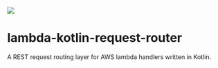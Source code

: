 [![](https://jitpack.io/v/moia-dev/lambda-kotlin-request-router.svg)](https://jitpack.io/#moia-dev/lambda-kotlin-request-router)

# lambda-kotlin-request-router

A REST request routing layer for AWS lambda handlers written in Kotlin.